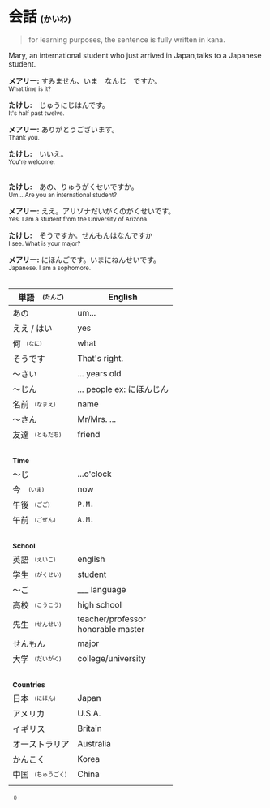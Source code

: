 # 会話 <sup><sub><sub>(かいわ)</sub></sub></sup>

> for learning purposes, the sentence is fully written in kana.

Mary, an international student who just arrived in Japan,talks to a Japanese student.

**メアリ一:** すみません、いま　なんじ　ですか。
<br><sup>What time is it?</sup>

**たけし:**　じゅうにじはんです。
<br><sup>It's half past twelve.</sup>

**メアリ一:** ありがとうございます。
<br><sup>Thank you.</sup>

**たけし:**　いいえ。
<br><sup>You're welcome.</sup><br><br>


**たけし:**　あの、りゅうがくせいですか。
<br><sup>Um... Are you an international student?</sup>

**メアリ一:** ええ。アリゾナだいがくのがくせいです。
<br><sup>Yes. I am a student from the University of Arizona.</sup>

**たけし:**　そうですか。せんもんはなんですか
<br><sup>I see. What is your major?</sup><br>

**メアリ一:** にほんごです。いまにねんせいです。
<br><sup>Japanese. I am a sophomore.</sup><br><br>


|単語　<sup><sub>(たんご)</sub></sup>|English|
|-|-|
|あの|um...|
|ええ / はい|yes|
|何<sup><sub>　(なに)</sub></sup>|what|
|そうです|That's right.|
|～さい|... years old|
|～じん|... people ex: にほんじん|
|名前<sup><sub>　(なまえ)</sub></sup>|name|
|～さん|Mr/Mrs. ...|
|友達<sup><sub>　(ともだち)</sub></sup>|friend|
|<br>||
|**<sub>Time</sup>**||
|～じ|...o'clock|
|今 <sup><sub>　(いま)</sub></sup>|now|
|午後<sup><sub>　(ごご)</sub></sup>|`P.M.`|
|午前<sup><sub>　(ごぜん)</sub></sup>|`A.M.`|
|<br>||
|**<sub>School</sup>**||
|英語<sup><sub>　(えいご)</sub></sup>|english|
|学生<sup><sub>　(がくせい)</sub></sup>|student|
|～ご|___ language|
|高校<sup><sub>　(こうこう)</sub></sup>|high school|
|先生<sup><sub>　(せんせい)</sub></sup>|teacher/professor<br>honorable master|
|せんもん|major|
|大学<sup><sub>　(だいがく)</sub></sup>|college/university|
|<br>||
|**<sub>Countries</sup>**||
|日本<sup><sub>　(にほん)</sub></sup>|Japan|
|アメリカ|U.S.A.|
|イギリス|Britain|
|オ一ストラリア|Australia|
|かんこく|Korea|
|中国<sup><sub>　(ちゅうごく)</sub></sup>|China|
|||

<sup><sub>　()</sub></sup>
